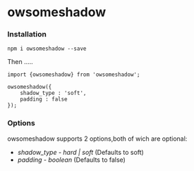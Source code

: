 # owsomeshadow

### Installation

`npm i owsomeshadow --save`

Then .....

```
import {owsomeshadow} from 'owsomeshadow';

owsomeshadow({
    shadow_type : 'soft',
    padding : false
});
```

### Options

owsomeshadow supports 2 options,both of wich are optional:

- _shadow_type_ - _hard | soft_ (Defaults to soft)
- _padding_ - _boolean_ (Defaults to false)
